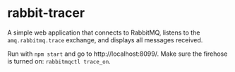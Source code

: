 rabbit-tracer
=============

A simple web application that connects to RabbitMQ, listens to the `amq.rabbitmq.trace` exchange, and displays all messages received.

Run with `npm start` and go to http://localhost:8099/. Make sure the firehose is turned on: `rabbitmqctl trace_on`.
